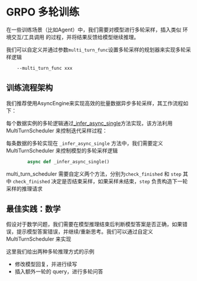 # GRPO 多轮训练

在一些训练场景（比如Agent）中，我们需要对模型进行多轮采样，插入类似 环境交互/工具调用 的过程，并将结果反馈给模型继续推理。

我们可以自定义并通过参数`multi_turn_func`设置多轮采样的规划器来实现多轮采样逻辑
```
    --multi_turn_func xxx
```



## 训练流程架构

我们推荐使用AsyncEngine来实现高效的批量数据异步多轮采样，其工作流程如下：

每个数据实例的多轮逻辑通过[_infer_async_single]()方法实现，该方法利用 MultiTurnScheduler 来控制迭代采样过程：

每条数据的多轮实现在 `_infer_async_single` 方法中，我们需要定义 MultiTurnScheduler 来控制模型的多轮采样逻辑

```python
        async def _infer_async_single()
```


multi_turn_scheduler 需要自定义两个方法，分别为`check_finished` 和 `step`
其中 `check_finished` 决定是否结束采样，如果采样未结束，`step` 负责构造下一轮采样的推理请求


## 最佳实践：数学
假设对于数学问题，我们需要在模型推理结束后判断模型答案是否正确，如果错误，提示模型答案错误，并继续/重新思考。我们可以通过自定义 MultiTurnScheduler 来实现

这里我们给出两种多轮推理方式的示例

- 修改模型回复，并进行续写
- 插入额外一轮的 query，进行多轮问答
